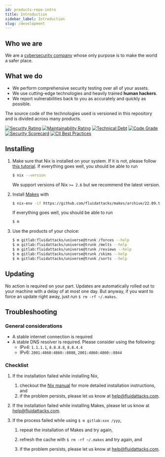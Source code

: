 ```yaml
---
id: products-repo-intro
title: Introduction
sidebar_label: Introduction
slug: /development
---
```


## Who we are

We are a [cybersecurity company](https://fluidattacks.com)
whose only purpose is to make the world
a safer place.

## What we do

- We perform comprehensive security testing
    over all of your assets.
- We use cutting-edge technologies
    and heavily trained **human hackers**.
- We report vulnerabilities back to you
    as accurately and quickly as possible.

The source code of the technologies used
is versioned in this repository
and is divided across many products.

[![Security Rating](https://sonarcloud.io/api/project_badges/measure?project=fluidattacks_universe&metric=security_rating)](https://sonarcloud.io/summary/new_code?id=fluidattacks_universe)
[![Maintainability Rating](https://sonarcloud.io/api/project_badges/measure?project=fluidattacks_universe&metric=sqale_rating)](https://sonarcloud.io/summary/new_code?id=fluidattacks_universe)
[![Technical Debt](https://sonarcloud.io/api/project_badges/measure?project=fluidattacks_universe&metric=sqale_index)](https://sonarcloud.io/summary/new_code?id=fluidattacks_universe)
[![Code Grade](https://api.codiga.io/project/34008/score/svg)](https://www.code-inspector.com)
[![Security Scorecard](https://img.shields.io/badge/Security%20Scorecard-A-green)](https://securityscorecard.com/security-rating/fluidattacks.com?utm_medium=badge&utm_source=fluidattacks.com&utm_campaign=seal-of-trust)
[![CII Best Practices](https://bestpractices.coreinfrastructure.org/projects/6313/badge)](https://bestpractices.coreinfrastructure.org/projects/6313)

## Installing

1. Make sure that Nix is installed on your system.
   If it is not,
   please follow [this tutorial](https://nixos.org/download.html).
   If everything goes well,
   you should be able to run

    ```bash
    $ nix --version
    ```

    We support versions of Nix `>= 2.6` but we recommend the latest version.

1. Install [Makes](https://github.com/fluidattacks/makes) with

    ```bash
    $ nix-env -if https://github.com/fluidattacks/makes/archive/22.09.tar.gz
    ```

    If everything goes well,
    you should be able to run

    ```bash
    $ m
    ```

1. Use the products of your choice:

    ```bash
    $ m gitlab:fluidattacks/universe@trunk /forces --help
    $ m gitlab:fluidattacks/universe@trunk /melts --help
    $ m gitlab:fluidattacks/universe@trunk /reviews --help
    $ m gitlab:fluidattacks/universe@trunk /skims --help
    $ m gitlab:fluidattacks/universe@trunk /sorts --help
    ```

## Updating

No action is required on your part.
Updates are automatically rolled out to your machine
with a delay of at most one day.
But anyway,
if you want to force an update right away,
just run `$ rm -rf ~/.makes`.

## Troubleshooting

### General considerations

- A stable internet connection is required
- A stable DNS resolver is required.
  Please consider using the following:
    - IPv4: `1.1.1.1`, `8.8.8.8`, `8.8.4.4`
    - IPv6: `2001:4860:4860::8888`, `2001:4860:4860::8844`

### Checklist

1. If the installation failed while installing Nix,

    1. checkout the [Nix manual](https://nixos.org/manual/nix/stable/#chap-installation)
       for more detailed installation instructions, and
    1. if the problem persists,
       please let us know at help@fluidattacks.com.

1. If the installation failed while installing Makes,
   please let us know at help@fluidattacks.com.

1. If the process failed while using `$ m gitlab:xxx /yyy`,

    1. repeat the installation of Makes and try again,

    1. refresh the cache with `$ rm -rf ~/.makes` and try again, and

    1. if the problem persists,
       please let us know at help@fluidattacks.com.
